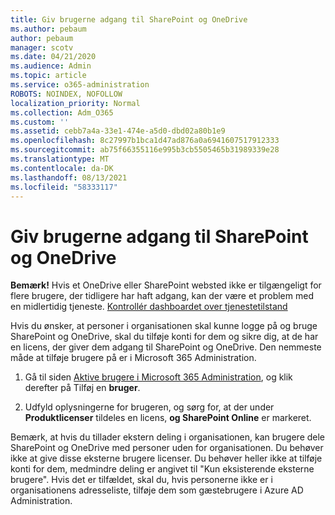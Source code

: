 ```yaml
---
title: Giv brugerne adgang til SharePoint og OneDrive
ms.author: pebaum
author: pebaum
manager: scotv
ms.date: 04/21/2020
ms.audience: Admin
ms.topic: article
ms.service: o365-administration
ROBOTS: NOINDEX, NOFOLLOW
localization_priority: Normal
ms.collection: Adm_O365
ms.custom: ''
ms.assetid: cebb7a4a-33e1-474e-a5d0-dbd02a80b1e9
ms.openlocfilehash: 8c27997b1bca1d47ad876a0a6941607517912333
ms.sourcegitcommit: ab75f66355116e995b3cb5505465b31989339e28
ms.translationtype: MT
ms.contentlocale: da-DK
ms.lasthandoff: 08/13/2021
ms.locfileid: "58333117"
---
```

# <a name="give-users-access-to-sharepoint-and-onedrive"></a>Giv brugerne adgang til SharePoint og OneDrive

**Bemærk!** Hvis et OneDrive eller SharePoint websted ikke er tilgængeligt for flere brugere, der tidligere har haft adgang, kan der være et problem med en midlertidig tjeneste. [Kontrollér dashboardet over tjenestetilstand](https://portal.office.com/adminportal/home#/servicehealth)
  
Hvis du ønsker, at personer i organisationen skal kunne logge på og bruge SharePoint og OneDrive, skal du tilføje konti for dem og sikre dig, at de har en licens, der giver dem adgang til SharePoint og OneDrive. Den nemmeste måde at tilføje brugere på er i Microsoft 365 Administration.
  
1. Gå til siden [Aktive brugere i Microsoft 365 Administration](https://portal.office.com/adminportal/home#/users), og klik derefter på Tilføj en **bruger**.
    
2. Udfyld oplysningerne for brugeren, og sørg for, at der under **Produktlicenser** tildeles en licens, **og SharePoint Online** er markeret. 
    
Bemærk, at hvis du tillader ekstern deling i organisationen, kan brugere dele SharePoint og OneDrive med personer uden for organisationen. Du behøver ikke at give disse eksterne brugere licenser. Du behøver heller ikke at tilføje konti for dem, medmindre deling er angivet til "Kun eksisterende eksterne brugere". Hvis det er tilfældet, skal du, hvis personerne ikke er i organisationens adresseliste, tilføje dem som gæstebrugere i Azure AD Administration.
  

